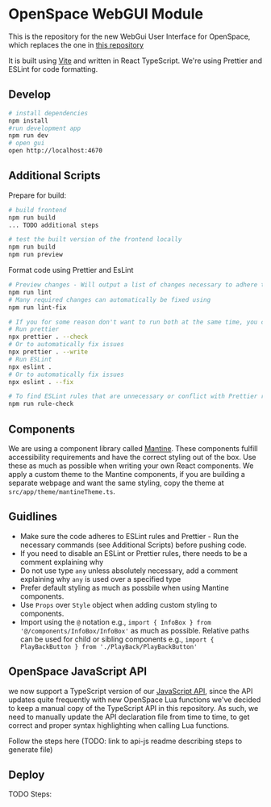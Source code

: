 # OpenSpace WebGUI Module

This is the repository for the new WebGui User Interface for OpenSpace, which replaces the one in [this repository](https://github.com/OpenSpace/OpenSpace-WebGuiFrontend)

It is built using [Vite](https:://vite.dev/) and written in React TypeScript. We're using Prettier and ESLint for code formatting.

## Develop

```sh
# install dependencies
npm install
#run development app
npm run dev
# open gui
open http://localhost:4670
```

## Additional Scripts
 Prepare for build:
 ```sh
 # build frontend
 npm run build
 ... TODO additional steps

 # test the built version of the frontend locally
 npm run build
 npm run preview
 ```

 Format code using Prettier and EsLint
 ```sh
 # Preview changes - Will output a list of changes necessary to adhere to the rules
 npm run lint
 # Many required changes can automatically be fixed using
 npm run lint-fix

 # If you for some reason don't want to run both at the same time, you can
 # Run prettier
 npx prettier . --check
 # Or to automatically fix issues
 npx prettier . --write
 # Run ESLint
 npx eslint .
 # Or to automatically fix issues
 npx eslint . --fix

 # To find ESLint rules that are unnecessary or conflict with Prettier rules, run
 npm run rule-check
 ```

## Components
We are using a component library called [Mantine](https://mantine.dev). These components fulfill accessibility requirements and have the correct styling out of the box. Use these as much as possible when writing your own React components.
We apply a custom theme to the Mantine components, if you are building a separate webpage and want the same styling, copy the theme at `src/app/theme/mantineTheme.ts`.

## Guidlines
 - Make sure the code adheres to ESLint rules and Prettier - Run the necessary commands (see Additional Scripts) before pushing code.
 - If you need to disable an ESLint or Prettier rules, there needs to be a comment explaining why
 - Do not use type `any` unless absolutely necessary, add a comment explaining why `any` is used over a specified type
 - Prefer default styling as much as possbile when using Mantine components.
 - Use `Props` over `Style` object when adding custom styling to components.
 - Import using the `@` notation e.g., `import { InfoBox } from '@/components/InfoBox/InfoBox'` as much as possible. Relative paths can be used for child or sibling components e.g., `import { PlayBackButton } from './PlayBack/PlayBackButton'`


## OpenSpace JavaScript API
we now support a TypeScript version of our [JavaScript API](https://github.com/OpenSpace/openspace-api-js), since the API updates quite frequently with new OpenSpace Lua functions we've decided to keep a manual copy of the TypeScript API in this repository. As such, we need to manually update the API declaration file from time to time, to get correct and proper syntax highlighting when calling Lua functions.

Follow the steps here (TODO: link to api-js readme describing steps to generate file)


 ## Deploy
 TODO Steps: